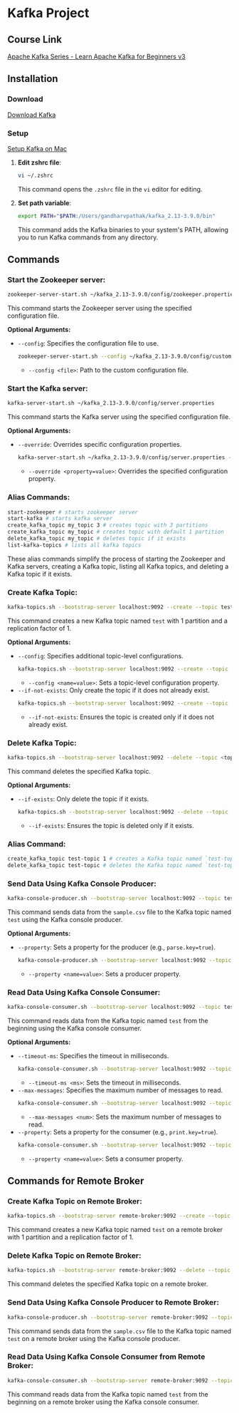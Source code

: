 # Kafka Project

## Course Link

[Apache Kafka Series - Learn Apache Kafka for Beginners v3](https://www.udemy.com/course/apache-kafka/?couponCode=ST1MT31025G3)

## Installation 

### Download

[Download Kafka](https://kafka.apache.org/downloads)

### Setup

[Setup Kafka on Mac](https://learn.conduktor.io/kafka/how-to-install-apache-kafka-on-mac/)

1. **Edit zshrc file**:
    ```sh
    vi ~/.zshrc 
    ```
    This command opens the `.zshrc` file in the `vi` editor for editing.

2. **Set path variable**:
    ```sh
    export PATH="$PATH:/Users/gandharvpathak/kafka_2.13-3.9.0/bin"
    ```
    This command adds the Kafka binaries to your system's PATH, allowing you to run Kafka commands from any directory.

## Commands

### Start the Zookeeper server:
```sh
zookeeper-server-start.sh ~/kafka_2.13-3.9.0/config/zookeeper.properties
```
This command starts the Zookeeper server using the specified configuration file.

**Optional Arguments:**
- `--config`: Specifies the configuration file to use.
    ```sh
    zookeeper-server-start.sh --config ~/kafka_2.13-3.9.0/config/custom_zookeeper.properties
    ```
    - `--config <file>`: Path to the custom configuration file.

### Start the Kafka server:
```sh
kafka-server-start.sh ~/kafka_2.13-3.9.0/config/server.properties
```
This command starts the Kafka server using the specified configuration file.

**Optional Arguments:**
- `--override`: Overrides specific configuration properties.
    ```sh
    kafka-server-start.sh ~/kafka_2.13-3.9.0/config/server.properties --override log.dirs=/tmp/kafka-logs
    ```
    - `--override <property=value>`: Overrides the specified configuration property.

### Alias Commands:
```sh
start-zookeeper # starts zookeeper server
start-kafka # starts kafka server
create_kafka_topic my_topic 3 # creates topic with 3 partitions
create_kafka_topic my_topic # creates topic with default 1 partition
delete_kafka_topic my_topic # deletes topic if it exists
list-kafka-topics # lists all kafka topics
```
These alias commands simplify the process of starting the Zookeeper and Kafka servers, creating a Kafka topic, listing all Kafka topics, and deleting a Kafka topic if it exists.

### Create Kafka Topic:
```sh
kafka-topics.sh --bootstrap-server localhost:9092 --create --topic test --partitions 1 --replication-factor 1
```
This command creates a new Kafka topic named `test` with 1 partition and a replication factor of 1.

**Optional Arguments:**
- `--config`: Specifies additional topic-level configurations.
    ```sh
    kafka-topics.sh --bootstrap-server localhost:9092 --create --topic test --partitions 1 --replication-factor 1 --config cleanup.policy=compact
    ```
    - `--config <name=value>`: Sets a topic-level configuration property.
- `--if-not-exists`: Only create the topic if it does not already exist.
    ```sh
    kafka-topics.sh --bootstrap-server localhost:9092 --create --topic test --partitions 1 --replication-factor 1 --if-not-exists
    ```
    - `--if-not-exists`: Ensures the topic is created only if it does not already exist.

### Delete Kafka Topic:
```sh
kafka-topics.sh --bootstrap-server localhost:9092 --delete --topic <topic_name>
```
This command deletes the specified Kafka topic.

**Optional Arguments:**
- `--if-exists`: Only delete the topic if it exists.
    ```sh
    kafka-topics.sh --bootstrap-server localhost:9092 --delete --topic test --if-exists
    ```
    - `--if-exists`: Ensures the topic is deleted only if it exists.

### Alias Command:
```sh
create_kafka_topic test-topic 1 # creates a Kafka topic named `test-topic` with 1 partition
delete_kafka_topic test-topic # deletes the Kafka topic named `test-topic` if it exists
```

### Send Data Using Kafka Console Producer:
```sh
kafka-console-producer.sh --bootstrap-server localhost:9092 --topic test < /Users/gandharvpathak/workspace/kafka/kafka/sample.csv 
```
This command sends data from the `sample.csv` file to the Kafka topic named `test` using the Kafka console producer.

**Optional Arguments:**
- `--property`: Sets a property for the producer (e.g., `parse.key=true`).
    ```sh
    kafka-console-producer.sh --bootstrap-server localhost:9092 --topic test --property parse.key=true < /Users/gandharvpathak/workspace/kafka/kafka/sample.csv
    ```
    - `--property <name=value>`: Sets a producer property.

### Read Data Using Kafka Console Consumer:
```sh
kafka-console-consumer.sh --bootstrap-server localhost:9092 --topic test --from-beginning
```
This command reads data from the Kafka topic named `test` from the beginning using the Kafka console consumer.

**Optional Arguments:**
- `--timeout-ms`: Specifies the timeout in milliseconds.
    ```sh
    kafka-console-consumer.sh --bootstrap-server localhost:9092 --topic test --from-beginning --timeout-ms 1000
    ```
    - `--timeout-ms <ms>`: Sets the timeout in milliseconds.
- `--max-messages`: Specifies the maximum number of messages to read.
    ```sh
    kafka-console-consumer.sh --bootstrap-server localhost:9092 --topic test --from-beginning --max-messages 10
    ```
    - `--max-messages <num>`: Sets the maximum number of messages to read.
- `--property`: Sets a property for the consumer (e.g., `print.key=true`).
    ```sh
    kafka-console-consumer.sh --bootstrap-server localhost:9092 --topic test --from-beginning --property print.key=true
    ```
    - `--property <name=value>`: Sets a consumer property.

## Commands for Remote Broker

### Create Kafka Topic on Remote Broker:
```sh
kafka-topics.sh --bootstrap-server remote-broker:9092 --create --topic test --partitions 1 --replication-factor 1
```
This command creates a new Kafka topic named `test` on a remote broker with 1 partition and a replication factor of 1.

### Delete Kafka Topic on Remote Broker:
```sh
kafka-topics.sh --bootstrap-server remote-broker:9092 --delete --topic <topic_name>
```
This command deletes the specified Kafka topic on a remote broker.

### Send Data Using Kafka Console Producer to Remote Broker:
```sh
kafka-console-producer.sh --bootstrap-server remote-broker:9092 --topic test < /Users/gandharvpathak/workspace/kafka/kafka/sample.csv 
```
This command sends data from the `sample.csv` file to the Kafka topic named `test` on a remote broker using the Kafka console producer.

### Read Data Using Kafka Console Consumer from Remote Broker:
```sh
kafka-console-consumer.sh --bootstrap-server remote-broker:9092 --topic test --from-beginning
```
This command reads data from the Kafka topic named `test` from the beginning on a remote broker using the Kafka console consumer.